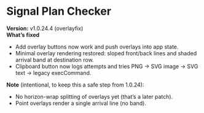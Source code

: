 # Signal Plan Checker

**Version:** v1.0.24.4 (overlayfix)  
**What’s fixed**
- Add overlay buttons now work and push overlays into app state.
- Minimal overlay rendering restored: sloped front/back lines and shaded arrival band at destination row.
- Clipboard button now logs attempts and tries PNG → SVG image → SVG text → legacy execCommand.

**Note** (intentional, to keep this a safe step from 1.0.24):
- No horizon-wrap splitting of overlays yet (that’s a later patch).
- Point overlays render a single arrival line (no band).
